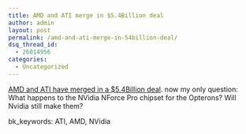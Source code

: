 ```yaml
---
title: AMD and ATI merge in $5.4Billion deal
author: admin
layout: post
permalink: /amd-and-ati-merge-in-54billion-deal/
dsq_thread_id:
  - 26014956
categories:
  - Uncategorized
---
```

[AMD and ATI have merged in a $5.4Billion deal][1]. now my only question: What happens to the NVidia NForce Pro chipset for the Opterons? Will Nvidia still make them?

bk_keywords: ATI, AMD, NVidia

 [1]: http://www.betanews.com/article/AMD_ATI_Merge_in_54_Billion_Deal/1153751660